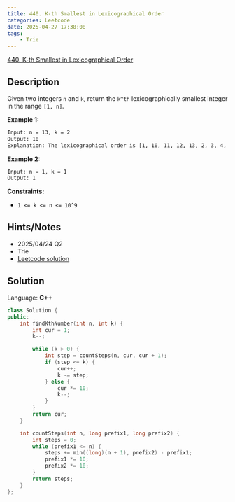 ```yaml
---
title: 440. K-th Smallest in Lexicographical Order
categories: Leetcode
date: 2025-04-27 17:38:08
tags:
    - Trie
---
```


[440. K-th Smallest in Lexicographical Order](https://leetcode.com/problems/k-th-smallest-in-lexicographical-order/description/?envType=company&envId=tiktok&favoriteSlug=tiktok-six-months)

## Description

Given two integers `n` and `k`, return the `k^th` lexicographically smallest integer in the range `[1, n]`.

**Example 1:**

```bash
Input: n = 13, k = 2
Output: 10
Explanation: The lexicographical order is [1, 10, 11, 12, 13, 2, 3, 4, 5, 6, 7, 8, 9], so the second smallest number is 10.
```

**Example 2:**

```bash
Input: n = 1, k = 1
Output: 1
```

**Constraints:**

- `1 <= k <= n <= 10^9`

## Hints/Notes

- 2025/04/24 Q2
- Trie
- [Leetcode solution](https://leetcode.com/problems/k-th-smallest-in-lexicographical-order/editorial/)

## Solution

Language: **C++**

```C++
class Solution {
public:
    int findKthNumber(int n, int k) {
        int cur = 1;
        k--;

        while (k > 0) {
            int step = countSteps(n, cur, cur + 1);
            if (step <= k) {
                cur++;
                k -= step;
            } else {
                cur *= 10;
                k--;
            }
        }
        return cur;
    }

    int countSteps(int n, long prefix1, long prefix2) {
        int steps = 0;
        while (prefix1 <= n) {
            steps += min((long)(n + 1), prefix2) - prefix1;
            prefix1 *= 10;
            prefix2 *= 10;
        }
        return steps;
    }
};
```
